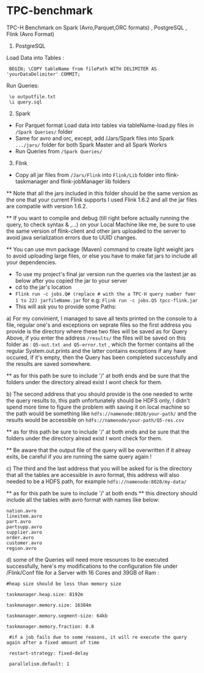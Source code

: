 # TPC-benchmark
TPC-H Benchmark on Spark (Avro,Parquet,ORC formats) , PostgreSQL , Flink (Avro Format)

1) PostgreSQL 

Load Data into Tables :

```
 BEGIN; \COPY tableName from filePath WITH DELIMITER AS 'yourDataDelimiter' COMMIT;
 ```

Run Queries:

```
 \o outputfile.txt 
 \i query.sql
 ```

2) Spark

- For Parquet format Load data into tables via tableName-load.py files in ```/Spark Queries/``` folder
- Same for avro and orc, except, add /Jars/Spark files into Spark ```.../jars/``` folder for both Spark Master and all Spark Workrs
- Run Queries from ```/Spark Queries/```

3) Flink 

- Copy all jar files from ```/Jars/Flink``` into ```Flink/Lib``` folder into flink-taskmanager and flink-jobManager lib folders

** Note that all the jars included in this folder should be the same version as the one that your current Flink supports
	I used Flink 1.6.2 and all the jar files are compatile with version 1.6.2.
	
** If you want to compile and debug (till right before actually running the query, to check syntax & ,...)  on your                         Local Machine like me, be sure to use the same version of flink-client and other jars uploaded to the server to avoid java serialization errors due to UUID changes.

** You can use mvn package (Maven) command to create light weight jars to avoid uploading large files, or else you have to  make fat jars to include all your dependencies.

- To use my project's final jar version run the queries via the lastest jar as below after you copied the jar to your server
- cd to the jar's location
- ``` Flink run -c jobs.Q# (replace # with the a TPC-H query number fomr 1 to 22) jarfileName.jar ```
  for e.g: ```Flink run -c jobs.Q5 tpcc-flink.jar```
- This will ask you to provide some Paths:

a) For my convinient, I managed to save all texts printed on the console to a file, regular one's and exceptions on seprate files so the first address you provide is the directory where these two files will be saved as for Query Above, if you enter the address ```/results/``` the files will be saved on this folder as : ```Q5-out.txt and Q5-error.txt``` , which the former contains all the regular System.out.prints and the latter contains exceptions if any have occured, if it's empty, then the Query has been completed successfully and the results are saved somewhere. 

** as for this path be sure to include '/' at both ends and be sure that the folders under the directory alread exist I wont check for them.

b) The second address that you should provide is the one needed to write the query results to, this path unfortunately should be HDFS only, I didn't spend more time to figure the problem with saving it on local machine
so the path would be something like ```hdfs://namenode:8020/your-path/```  and the results would be accessible on 
```hdfs://namenode/your-path/Q5-res.csv```

** as for this path be sure to include '/' at both ends and be sure that the folders under the directory alread exist I wont check for them.

** Be aware that the output file of the query will be overwritten if it alreay exits, be careful if you are running the same query again !

c) The third and the last address that you will be asked for is the directory that all the tables are accessible in avro format, this address will also needed to be a HDFS path, for example ```hdfs://namenode:8020/my-data/```

** as for this path be sure to include '/' at both ends
** this directory should include all the tables with avro format with names like below:

```
nation.avro
lineitem.avro
part.avro
partsupp.avro
supplier.avro
order.avro
customer.avro
region.avro
```

d) some of the Queries will need more resources to be executed successfully, here's my modifications to the configuration file under /Flink/Conf file for a Server with 16 Cores and 39GB of Ram :

```
#heap size should be less than memory size

taskmanager.heap.size: 8192m

taskmanager.memory.size: 16384m

taskmanager.memory.segment-size: 64kb

taskmanager.memory.fraction: 0.8
 
 #if a job fails due to some reasons, it will re execute the query again after a fixed amount of time
 
 restart-strategy: fixed-delay
 
 parallelism.default: 1
 
 ```






